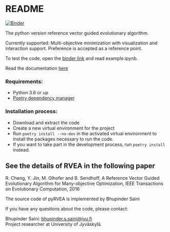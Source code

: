 # README
[![Binder](https://mybinder.org/badge_logo.svg)](https://mybinder.org/v2/gh/EchoBetaGlass/pyRVEA/master)

The python version reference vector guided evolutionary algorithm.

Currently supported: Multi-objective minimization with visualization and interaction support. Preference is accepted as a reference point.

To test the code, open the [binder link](https://mybinder.org/v2/gh/EchoBetaGlass/pyRVEA/master) and read example.ipynb.

Read the documentation [here](https://pyrvea.readthedocs.io/en/latest/)

### Requirements:
* Python 3.6 or up
* [Poetry dependency manager](https://github.com/sdispater/poetry)

### Installation process:
* Download and extract the code
* Create a new virtual environment for the project
* Run `poetry install --no-dev` in the activated virtual environment to install the packages necessary to run the code.
* If you want to take part in the development process, run `poetry install` instead.

## See the details of RVEA in the following paper

R. Cheng, Y. Jin, M. Olhofer and B. Sendhoff,
A Reference Vector Guided Evolutionary Algorithm for Many-objective
Optimization, IEEE Transactions on Evolutionary Computation, 2016

The source code of pyRVEA is implemented by Bhupinder Saini

If you have any questions about the code, please contact:

Bhupinder Saini: bhupinder.s.saini@jyu.fi\
Project researcher at University of Jyväskylä.